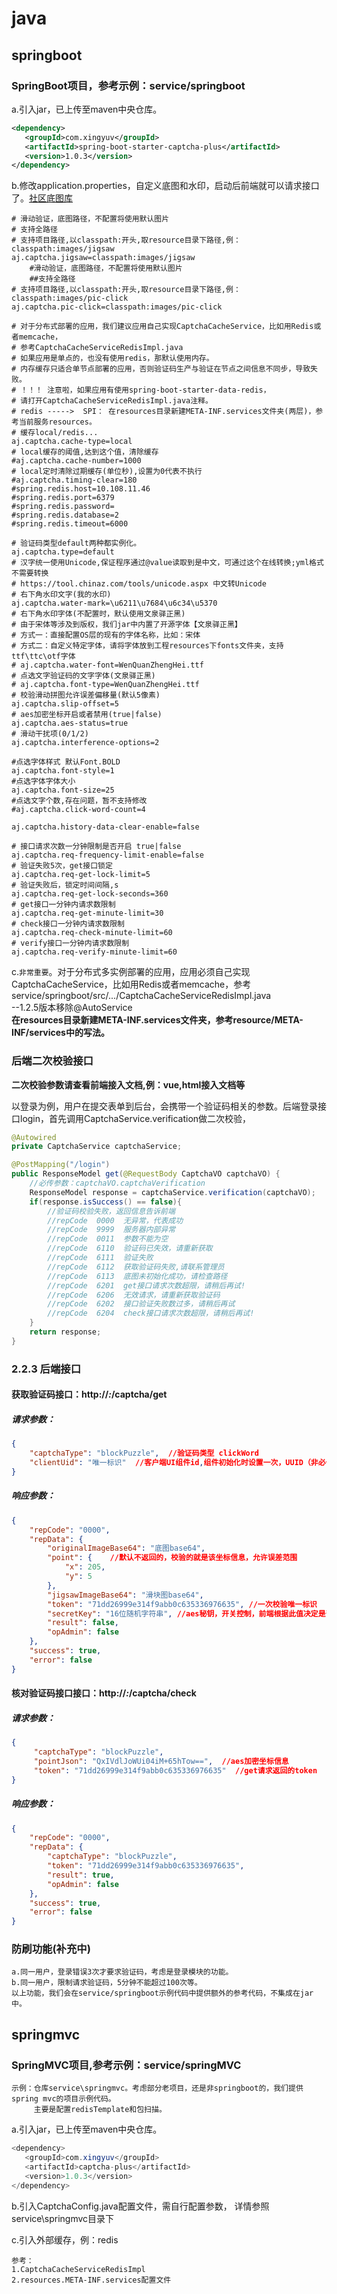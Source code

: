 #  java

## springboot
### SpringBoot项目，参考示例：service/springboot
a.引入jar，已上传至maven中央仓库。
``` xml
<dependency>
   <groupId>com.xingyuv</groupId>
   <artifactId>spring-boot-starter-captcha-plus</artifactId>
   <version>1.0.3</version>
</dependency>
```
b.修改application.properties，自定义底图和水印，启动后前端就可以请求接口了。[社区底图库](https://gitee.com/anji-plus/AJ-Captcha-Images)<br>
``` properties
# 滑动验证，底图路径，不配置将使用默认图片
# 支持全路径
# 支持项目路径,以classpath:开头,取resource目录下路径,例：classpath:images/jigsaw
aj.captcha.jigsaw=classpath:images/jigsaw
    #滑动验证，底图路径，不配置将使用默认图片
    ##支持全路径
# 支持项目路径,以classpath:开头,取resource目录下路径,例：classpath:images/pic-click
aj.captcha.pic-click=classpath:images/pic-click

# 对于分布式部署的应用，我们建议应用自己实现CaptchaCacheService，比如用Redis或者memcache，
# 参考CaptchaCacheServiceRedisImpl.java
# 如果应用是单点的，也没有使用redis，那默认使用内存。
# 内存缓存只适合单节点部署的应用，否则验证码生产与验证在节点之间信息不同步，导致失败。
# ！！！ 注意啦，如果应用有使用spring-boot-starter-data-redis，
# 请打开CaptchaCacheServiceRedisImpl.java注释。
# redis ----->  SPI： 在resources目录新建META-INF.services文件夹(两层)，参考当前服务resources。
# 缓存local/redis...
aj.captcha.cache-type=local
# local缓存的阈值,达到这个值，清除缓存
#aj.captcha.cache-number=1000
# local定时清除过期缓存(单位秒),设置为0代表不执行
#aj.captcha.timing-clear=180
#spring.redis.host=10.108.11.46
#spring.redis.port=6379
#spring.redis.password=
#spring.redis.database=2
#spring.redis.timeout=6000

# 验证码类型default两种都实例化。
aj.captcha.type=default
# 汉字统一使用Unicode,保证程序通过@value读取到是中文，可通过这个在线转换;yml格式不需要转换
# https://tool.chinaz.com/tools/unicode.aspx 中文转Unicode
# 右下角水印文字(我的水印)
aj.captcha.water-mark=\u6211\u7684\u6c34\u5370
# 右下角水印字体(不配置时，默认使用文泉驿正黑)
# 由于宋体等涉及到版权，我们jar中内置了开源字体【文泉驿正黑】
# 方式一：直接配置OS层的现有的字体名称，比如：宋体
# 方式二：自定义特定字体，请将字体放到工程resources下fonts文件夹，支持ttf\ttc\otf字体
# aj.captcha.water-font=WenQuanZhengHei.ttf
# 点选文字验证码的文字字体(文泉驿正黑)
# aj.captcha.font-type=WenQuanZhengHei.ttf
# 校验滑动拼图允许误差偏移量(默认5像素)
aj.captcha.slip-offset=5
# aes加密坐标开启或者禁用(true|false)
aj.captcha.aes-status=true
# 滑动干扰项(0/1/2)
aj.captcha.interference-options=2

#点选字体样式 默认Font.BOLD
aj.captcha.font-style=1
#点选字体字体大小
aj.captcha.font-size=25
#点选文字个数,存在问题，暂不支持修改
#aj.captcha.click-word-count=4

aj.captcha.history-data-clear-enable=false

# 接口请求次数一分钟限制是否开启 true|false
aj.captcha.req-frequency-limit-enable=false
# 验证失败5次，get接口锁定
aj.captcha.req-get-lock-limit=5
# 验证失败后，锁定时间间隔,s
aj.captcha.req-get-lock-seconds=360
# get接口一分钟内请求数限制
aj.captcha.req-get-minute-limit=30
# check接口一分钟内请求数限制
aj.captcha.req-check-minute-limit=60
# verify接口一分钟内请求数限制
aj.captcha.req-verify-minute-limit=60
```
c.`非常重要`。对于分布式多实例部署的应用，应用必须自己实现CaptchaCacheService，比如用Redis或者memcache，参考service/springboot/src/.../CaptchaCacheServiceRedisImpl.java<br>
--1.2.5版本移除@AutoService<br>
**在resources目录新建META-INF.services文件夹，参考resource/META-INF/services中的写法。**

###  后端二次校验接口
**二次校验参数请查看前端接入文档,例：vue,html接入文档等**

以登录为例，用户在提交表单到后台，会携带一个验证码相关的参数。后端登录接口login，首先调用CaptchaService.verification做二次校验，
``` java
@Autowired
private CaptchaService captchaService;

@PostMapping("/login")
public ResponseModel get(@RequestBody CaptchaVO captchaVO) {
    //必传参数：captchaVO.captchaVerification
    ResponseModel response = captchaService.verification(captchaVO);
    if(response.isSuccess() == false){
        //验证码校验失败，返回信息告诉前端
        //repCode  0000  无异常，代表成功
        //repCode  9999  服务器内部异常
        //repCode  0011  参数不能为空
        //repCode  6110  验证码已失效，请重新获取
        //repCode  6111  验证失败
        //repCode  6112  获取验证码失败,请联系管理员
        //repCode  6113  底图未初始化成功，请检查路径
        //repCode  6201  get接口请求次数超限，请稍后再试!
        //repCode  6206  无效请求，请重新获取验证码
        //repCode  6202  接口验证失败数过多，请稍后再试
        //repCode  6204  check接口请求次数超限，请稍后再试!
    }
    return response;
}
```
### 2.2.3 后端接口
#### 获取验证码接口：http://*:*/captcha/get
##### 请求参数：
``` json
{
	"captchaType": "blockPuzzle",  //验证码类型 clickWord
	"clientUid": "唯一标识"  //客户端UI组件id,组件初始化时设置一次，UUID（非必传参数）
}
```
##### 响应参数：
``` json
{
    "repCode": "0000",
    "repData": {
        "originalImageBase64": "底图base64",
        "point": {    //默认不返回的，校验的就是该坐标信息，允许误差范围
            "x": 205,
            "y": 5
        },
        "jigsawImageBase64": "滑块图base64",
        "token": "71dd26999e314f9abb0c635336976635", //一次校验唯一标识
        "secretKey": "16位随机字符串", //aes秘钥，开关控制，前端根据此值决定是否加密
        "result": false,
        "opAdmin": false
    },
    "success": true,
    "error": false
}
```
#### 核对验证码接口接口：http://*:*/captcha/check
##### 请求参数：
``` json
{
	 "captchaType": "blockPuzzle",
	 "pointJson": "QxIVdlJoWUi04iM+65hTow==",  //aes加密坐标信息
	 "token": "71dd26999e314f9abb0c635336976635"  //get请求返回的token
}
```
##### 响应参数：
``` json
{
    "repCode": "0000",
    "repData": {
        "captchaType": "blockPuzzle",
        "token": "71dd26999e314f9abb0c635336976635",
        "result": true,
        "opAdmin": false
    },
    "success": true,
    "error": false
}
```

### 防刷功能(补充中)
    a.同一用户，登录错误3次才要求验证码，考虑是登录模块的功能。
    b.同一用户，限制请求验证码，5分钟不能超过100次等。
    以上功能，我们会在service/springboot示例代码中提供额外的参考代码，不集成在jar中。




## springmvc



###  SpringMVC项目,参考示例：service/springMVC
```
示例：仓库service\springmvc。考虑部分老项目，还是非springboot的，我们提供spring mvc的项目示例代码。
     主要是配置redisTemplate和包扫描。
```
a.引入jar，已上传至maven中央仓库。
``` java
<dependency>
   <groupId>com.xingyuv</groupId>
   <artifactId>captcha-plus</artifactId>
   <version>1.0.3</version>
</dependency>
```
b.引入CaptchaConfig.java配置文件，需自行配置参数，
详情参照service\springmvc目录下

c.引入外部缓存，例：redis
```
参考：
1.CaptchaCacheServiceRedisImpl
2.resources.META-INF.services配置文件

```

